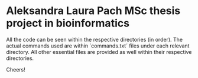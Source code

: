 # Aleksandra Laura Pach MSc thesis project in bioinformatics

All the code can be seen within the respective directories (in order). The actual commands used are within ´commands.txt´ files under each relevant directory. All other essential files are provided as well within their respective directories. 

Cheers!
